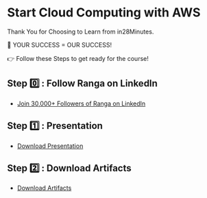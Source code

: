 # Start Cloud Computing with AWS

Thank You for Choosing to Learn from in28Minutes.

🎯 YOUR SUCCESS = OUR SUCCESS!

👉 Follow these Steps to get ready for the course!

## Step 0️⃣ : Follow Ranga on LinkedIn

- [Join 30,000+ Followers of Ranga on LinkedIn](https://links.in28minutes.com/lin)

## Step 1️⃣ : Presentation

- [Download Presentation](https://github.com/in28minutes/course-material/raw/main/20-start-cloud-computing-with-aws/Course-Presentation-Cloud-Computing-with-AWS.pdf)

## Step 2️⃣ : Download Artifacts

- [Download Artifacts](https://github.com/in28minutes/course-material/raw/main/20-start-cloud-computing-with-aws/course-downloads.zip)
